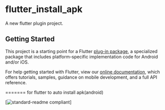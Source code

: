 # flutter_install_apk


A new flutter plugin project.

## Getting Started

This project is a starting point for a Flutter
[plug-in package](https://flutter.dev/developing-packages/),
a specialized package that includes platform-specific implementation code for
Android and/or iOS.

For help getting started with Flutter, view our 
[online documentation](https://flutter.dev/docs), which offers tutorials, 
samples, guidance on mobile development, and a full API reference.

=======
for flutter to auto install apk(android)

[![standard-readme compliant](https://img.shields.io/badge/pub-v1.0.0-brightgreen.svg?style=flat-square)]
